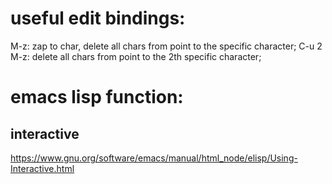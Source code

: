 # useful edit bindings:
M-z: zap to char, delete all chars from point to the specific character;
C-u 2 M-z: delete all chars from point to the 2th specific character;

# emacs lisp function:
## interactive
https://www.gnu.org/software/emacs/manual/html_node/elisp/Using-Interactive.html
